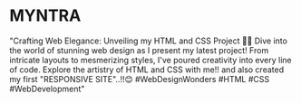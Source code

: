 # MYNTRA
"Crafting Web Elegance: Unveiling my HTML and CSS Project 🎨✨
Dive into the world of stunning web design as I present my latest project!
From intricate layouts to mesmerizing styles, I've poured creativity into every line of code.
Explore the artistry of HTML and CSS with me!!
and also created my first "RESPONSIVE SITE"..!!😊
#WebDesignWonders #HTML #CSS #WebDevelopment"
